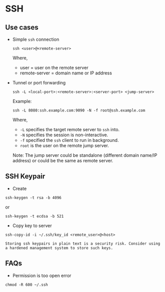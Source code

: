# SSH

## Use cases

-   Simple `ssh` connection

    ```
    ssh <user>@<remote-server>
    ```

    Where,

    -   user = user on the remote server
    -   remote-server = domain name or IP address

-   Tunnel or port forwarding

    ```
    ssh -L <local-port>:<remote-server>:<server-port> <jump-server>
    ```

    Example:

    ```
    ssh -L 8080:ssh.example.com:9090 -N -f root@ssh.example.com
    ```

    Where,

    -   `-L` specifies the target remote server to `ssh` into.
    -   `-N` specifies the session is non-interactive.
    -   `-f` specified the `ssh` client to run in background.
    -   `root` is the user on the remote jump server.

    Note: The jump server could be standalone (different domain name/IP address) or could be the same as remote server.

## SSH Keypair

-   Create

```
ssh-keygen -t rsa -b 4096
```

or

```
ssh-keygen -t ecdsa -b 521
```

-   Copy key to server

```
ssh-copy-id -i ~/.ssh/key_id <remote_user>@<host>
```

```{warning}
Storing ssh keypairs in plain text is a security risk. Consider using a hardened management system to store such keys.
```

## FAQs

-   Permission is too open error

```
chmod -R 600 ~/.ssh
```
